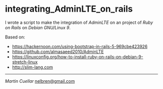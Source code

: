 # integrating_AdminLTE_on_rails

I wrote a script to make the integration of *AdminLTE* on an project of *Ruby on Rails* on *Debian GNU/Linux 9*.

Based on:

* https://hackernoon.com/using-bootstrap-in-rails-5-969cbe423926
* https://github.com/almasaeed2010/AdminLTE
* https://linuxconfig.org/how-to-install-ruby-on-rails-on-debian-9-stretch-linux
* http://slim-lang.com

---

_Martin Cuellar_ 
<nelbren@gmail.com>
